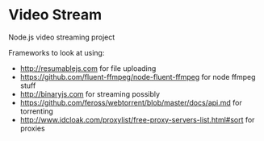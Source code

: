 # Video Stream
Node.js video streaming project

Frameworks to look at using: 
 - http://resumablejs.com for file uploading
 - https://github.com/fluent-ffmpeg/node-fluent-ffmpeg for node ffmpeg stuff
 - http://binaryjs.com for streaming possibly
 - https://github.com/feross/webtorrent/blob/master/docs/api.md for torrenting
 - http://www.idcloak.com/proxylist/free-proxy-servers-list.html#sort for proxies
